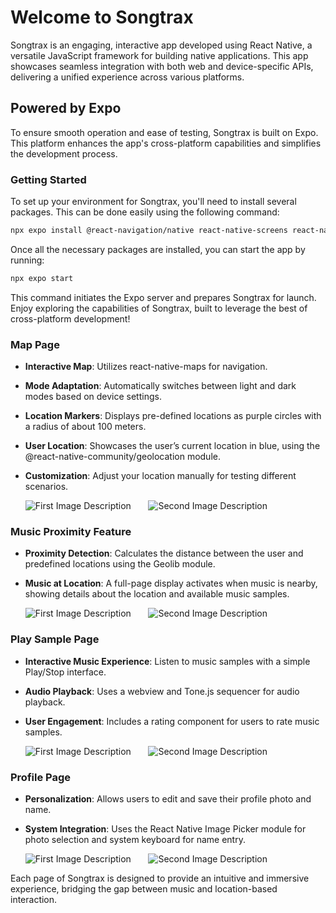 
# Welcome to Songtrax

Songtrax is an engaging, interactive app developed using React Native, a versatile JavaScript framework for building native applications. This app showcases seamless integration with both web and device-specific APIs, delivering a unified experience across various platforms.

## Powered by Expo

To ensure smooth operation and ease of testing, Songtrax is built on Expo. This platform enhances the app's cross-platform capabilities and simplifies the development process.

### Getting Started

To set up your environment for Songtrax, you'll need to install several packages. This can be done easily using the following command:

```bash
npx expo install @react-navigation/native react-native-screens react-native-safe-area-context @react-navigation/stack @react-navigation/bottom-tabs react-native-linear-gradient react-native-gesture-handler react-native-maps expo-location geolib react-native-webview react-native-image-picker
```

Once all the necessary packages are installed, you can start the app by running:

```bash
npx expo start
```

This command initiates the Expo server and prepares Songtrax for launch. Enjoy exploring the capabilities of Songtrax, built to leverage the best of cross-platform development!

### Map Page
- **Interactive Map**: Utilizes react-native-maps for navigation.
- **Mode Adaptation**: Automatically switches between light and dark modes based on device settings.
- **Location Markers**: Displays pre-defined locations as purple circles with a radius of about 100 meters.
- **User Location**: Showcases the user’s current location in blue, using the @react-native-community/geolocation module.
- **Customization**: Adjust your location manually for testing different scenarios.

  ![First Image Description](https://github.com/Mohamad11Dab/Songtrax-COMP2140/assets/114811082/7897d52f-b191-4133-aca6-a331a6263ac5) &nbsp; &nbsp; &nbsp; ![Second Image Description](https://github.com/Mohamad11Dab/Songtrax-COMP2140/assets/114811082/600d477f-fa94-48c9-bb39-d535fececa0f)


### Music Proximity Feature
- **Proximity Detection**: Calculates the distance between the user and predefined locations using the Geolib module.
- **Music at Location**: A full-page display activates when music is nearby, showing details about the location and available music samples.

    ![First Image Description](https://github.com/Mohamad11Dab/Songtrax-COMP2140/assets/114811082/678009fa-83cb-459e-abba-c4097fa25238) &nbsp; &nbsp; &nbsp; ![Second Image Description](https://github.com/Mohamad11Dab/Songtrax-COMP2140/assets/114811082/405a86ea-6096-4121-af99-1c22910c681c)

### Play Sample Page
- **Interactive Music Experience**: Listen to music samples with a simple Play/Stop interface.
- **Audio Playback**: Uses a webview and Tone.js sequencer for audio playback.
- **User Engagement**: Includes a rating component for users to rate music samples.

  ![First Image Description](https://github.com/Mohamad11Dab/Songtrax-COMP2140/assets/114811082/12503b9b-e4af-4845-93fd-528b81848002) &nbsp; &nbsp; &nbsp; ![Second Image Description](https://github.com/Mohamad11Dab/Songtrax-COMP2140/assets/114811082/2d87a070-726e-47c7-99bc-5c2538b44751)


### Profile Page
- **Personalization**: Allows users to edit and save their profile photo and name.
- **System Integration**: Uses the React Native Image Picker module for photo selection and system keyboard for name entry.

  ![First Image Description](https://github.com/Mohamad11Dab/Songtrax-COMP2140/assets/114811082/c65da3f1-8c3d-439e-ac42-a28c436b597f) &nbsp; &nbsp; &nbsp; ![Second Image Description](https://github.com/Mohamad11Dab/Songtrax-COMP2140/assets/114811082/7f0228ad-80b6-483c-9a2f-14db87568408)

Each page of Songtrax is designed to provide an intuitive and immersive experience, bridging the gap between music and location-based interaction.



